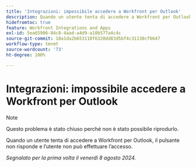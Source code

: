 ```yaml
---
title: 'Integrazioni: impossibile accedere a Workfront per Outlook'
description: Quando un utente tenta di accedere a Workfront per Outlook, il pulsante non risponde e l’utente non può effettuare l’accesso.
hidefromtoc: true
feature: Workfront Integrations and Apps
exl-id: 5ea65906-84c8-4aad-a4d9-a10b577a4c4c
source-git-commit: 18a1da2b653110f6320dd83d5bf4c31130cf6647
workflow-type: tm+mt
source-wordcount: '73'
ht-degree: 100%

---
```


# Integrazioni: impossibile accedere a Workfront per Outlook

>[!NOTE]
>
>Questo problema è stato chiuso perché non è stato possibile riprodurlo.

Quando un utente tenta di accedere a Workfront per Outlook, il pulsante non risponde e l’utente non può effettuare l’accesso.

_Segnalato per la prima volta il venerdì 8 agosto 2024._
